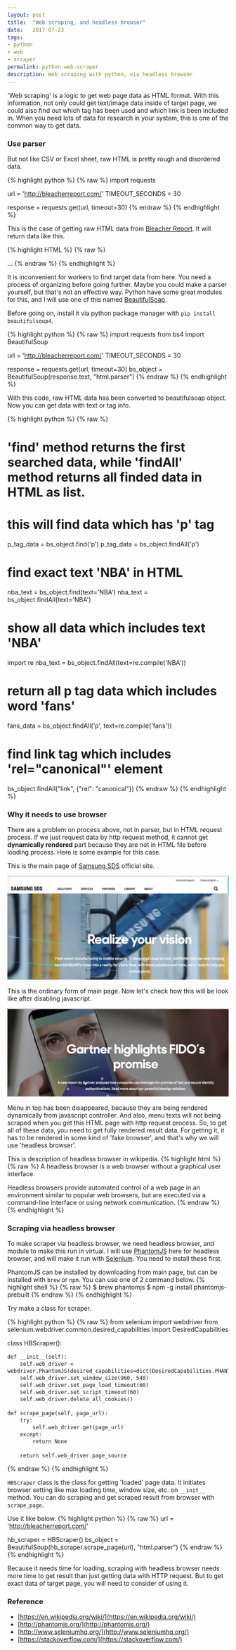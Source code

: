 ```yaml
---
layout: post
title:  "Web scraping, and headless browser"
date:   2017-07-23
tags:
- python
- web
- scraper
permalink: python-web-scraper
description: Web scraping with python, via headless browser
---
```


'Web scraping' is a logic to get web page data as HTML format. With this information, not only could get text/image data inside of target page, we could also find out which tag has been used and which link is been included in. When you need lots of data for research in your system, this is one of the common way to get data.

### Use parser

But not like CSV or Excel sheet, raw HTML is pretty rough and disordered data. 

{% highlight python %}
{% raw %}
import requests

url = 'http://bleacherreport.com/'
TIMEOUT_SECONDS = 30

response = requests.get(url, timeout=30)
{% endraw %}
{% endhighlight %}

This is the case of getting raw HTML data from [Bleacher Report](http://bleacherreport.com/). It will return data like this.

{% highlight HTML %}
{% raw %}
<html class="no-js" lang="en"><head><meta charset="utf-8"/><meta http-equiv="Accept-CH" content="DPR,Width,Viewport-Width"/><meta name="aol-te-auth" property="aol-te-auth" content="1c424580-0f86-4d9b-88b2-bc8c0d029d4c"/><meta name="blitz" property="blitz" content="mu-6e4ce5cd-57f20d11-7c0ecee9-d55c79e2"/><meta name="msvalidate.01" property="msvalidate.01" content="7A63840181953B2A5A1FEA25FB45A991"/><meta name="robots" property="robots" content="NOODP,NOYDIR"/><meta name="verify-v1" property="verify-v1" content="+Ntj422Jc4V03qgBqLYbF3LMvrursV0X2btn2Zoqn9w="/><meta name="description" property="description" content="Sports journalists and bloggers covering NFL, MLB, NBA, NHL, MMA, college football and basketball, NASCAR, fantasy sports and more. News, photos, mock drafts, game scores, player profiles and more!"/><meta name="keywords" property="keywords" content="Bleacher Report, bleacherreport.com, sports, writers, articles, comments, blogs, Formula 1, Premier League, Hockey, Soccer, Recaps, Boxscores, Stats, Schedules, Tennis, Golf, WWE, fantasy football, Lebron James"/><meta name="viewport" property="viewport" content="width=device-width, initial-scale=1"/>
...
{% endraw %}
{% endhighlight %}

It is inconvenient for workers to find target data from here. You need a process of organizing before going further. Maybe you could make a parser yourself, but that's not an effective way. Python have some great modules for this, and I will use one of this named [BeautifulSoap](https://www.crummy.com/software/BeautifulSoup/).

Before going on, install it via python package manager with `pip install beautifulsoup4`.

{% highlight python %}
{% raw %}
import requests
from bs4 import BeautifulSoup

url = 'http://bleacherreport.com/'
TIMEOUT_SECONDS = 30

response = requests.get(url, timeout=30)
bs_object = BeautifulSoup(response.text, "html.parser")
{% endraw %}
{% endhighlight %}

With this code, raw HTML data has been converted to beautifulsoap object. Now you can get data with text or tag info.

{% highlight python %}
{% raw %}
# 'find' method returns the first searched data, while 'findAll' method returns all finded data in HTML as list.
# this will find data which has 'p' tag
p_tag_data = bs_object.find('p')
p_tag_data = bs_object.findAll('p')

# find exact text 'NBA' in HTML
nba_text = bs_object.find(text='NBA')
nba_text = bs_object.findAll(text='NBA')

# show all data which includes text 'NBA'
import re
nba_text = bs_object.findAll(text=re.compile('NBA'))

# return all p tag data which includes word 'fans'
fans_data = bs_object.findAll('p', text=re.compile('fans'))

# find link tag which includes 'rel="canonical"' element
bs_object.findAll("link", {"rel": "canonical"})
{% endraw %}
{% endhighlight %}


### Why it needs to use browser

There are a problem on process above, not in parser, but in HTML request process. 
If we just request data by http request method, it cannot get <b>dynamically rendered</b> part because they are not in HTML file before loading process. Here is some example for this case.

This is the main page of [Samsung SDS](https://www.samsungsds.com/us/en/index.html) official site.

![Screenshot](/assets/post_img/python_scraping_headless/js_enable.png)

This is the ordinary form of main page. Now let's check how this will be look like after disabling javascript.

![Screenshot](/assets/post_img/python_scraping_headless/js_disable.png)

Menu in top has been disappeared, because they are being rendered dynamically from javascript controller. And also, menu texts will not being scraped when you get this HTML page with http request process. So, to get all of these data, you need to get fully rendered result data. For getting it, it has to be rendered in some kind of 'fake browser', and that's why we will use 'headless browser'. 

This is description of headless browser in wikipedia.
{% highlight html %}
{% raw %}
A headless browser is a web browser without a graphical user interface.

Headless browsers provide automated control of a web page in an environment similar to popular web browsers, but are executed via a command-line interface or using network communication. 
{% endraw %}
{% endhighlight %}


### Scraping via headless browser

To make scraper via headless browser, we need headless browser, and module to make this run in virtual. 
I will use [PhantomJS](http://phantomjs.org/) here for headless browser, and will make it run with [Selenium](http://www.seleniumhq.org/). You need to install these first.

PhantomJS can be installed by downloading from main page, but can be installed with `brew` or `npm`. You can use one of 2 command below.
{% highlight shell %}
{% raw %}
$ brew phantomjs
$ npm -g install phantomjs-prebuilt
{% endraw %}
{% endhighlight %}

Try make a class for scraper.

{% highlight python %}
{% raw %}
from selenium import webdriver
from selenium.webdriver.common.desired_capabilities import DesiredCapabilities

class HBScraper():

    def __init__(self):
        self.web_driver = webdriver.PhantomJS(desired_capabilities=dict(DesiredCapabilities.PHANTOMJS))
        self.web_driver.set_window_size(960, 540)
        self.web_driver.set_page_load_timeout(60)
        self.web_driver.set_script_timeout(60)
        self.web_driver.delete_all_cookies()

    def scrape_page(self, page_url):
        try:
            self.web_driver.get(page_url)
        except:
            return None

        return self.web_driver.page_source

{% endraw %}
{% endhighlight %}

`HBScraper` class is the class for getting 'loaded' page data. It initiates browser setting like max loading time, window size, etc. on `__init__` method. You can do scraping and get scraped result from browser with `scrape_page`.

Use it like below.
{% highlight python %}
{% raw %}
url = 'http://bleacherreport.com/'

hb_scraper = HBScraper()
bs_object = BeautifulSoup(hb_scraper.scrape_page(url), "html.parser")
{% endraw %}
{% endhighlight %}

Because it needs time for loading, scraping with headless browser needs more time to get result than just getting data with HTTP request. But to get exact data of target page, you will need to consider of using it.


### Reference

* [https://en.wikipedia.org/wiki/](https://en.wikipedia.org/wiki/)
* [http://phantomjs.org/](http://phantomjs.org/)
* [http://www.seleniumhq.org/](http://www.seleniumhq.org/)
* [https://stackoverflow.com/](https://stackoverflow.com/)

